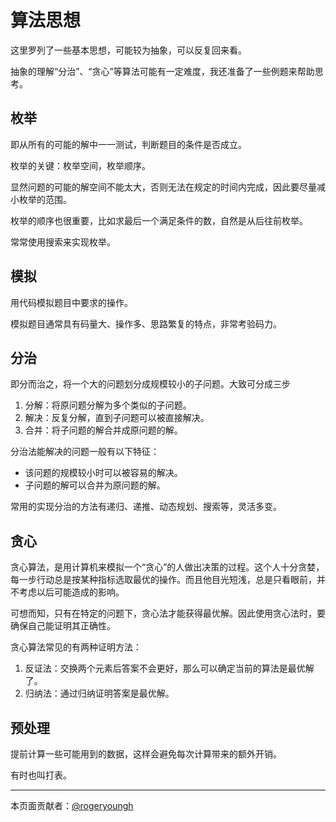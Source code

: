 # 算法思想

这里罗列了一些基本思想，可能较为抽象，可以反复回来看。

抽象的理解“分治”、“贪心”等算法可能有一定难度，我还准备了一些例题来帮助思考。

## 枚举

即从所有的可能的解中一一测试，判断题目的条件是否成立。

枚举的关键：枚举空间，枚举顺序。

显然问题的可能的解空间不能太大，否则无法在规定的时间内完成，因此要尽量减小枚举的范围。

枚举的顺序也很重要，比如求最后一个满足条件的数，自然是从后往前枚举。

常常使用搜索来实现枚举。

## 模拟

用代码模拟题目中要求的操作。

模拟题目通常具有码量大、操作多、思路繁复的特点，非常考验码力。

## 分治

即分而治之，将一个大的问题划分成规模较小的子问题。大致可分成三步

1. 分解：将原问题分解为多个类似的子问题。
2. 解决：反复分解，直到子问题可以被直接解决。
3. 合并：将子问题的解合并成原问题的解。

分治法能解决的问题一般有以下特征：

- 该问题的规模较小时可以被容易的解决。
- 子问题的解可以合并为原问题的解。

常用的实现分治的方法有递归、递推、动态规划、搜索等，灵活多变。

## 贪心

贪心算法，是用计算机来模拟一个“贪心”的人做出决策的过程。这个人十分贪婪，每一步行动总是按某种指标选取最优的操作。而且他目光短浅，总是只看眼前，并不考虑以后可能造成的影响。

可想而知，只有在特定的问题下，贪心法才能获得最优解。因此使用贪心法时，要确保自己能证明其正确性。

贪心算法常见的有两种证明方法：

1. 反证法：交换两个元素后答案不会更好，那么可以确定当前的算法是最优解了。
2. 归纳法：通过归纳证明答案是最优解。

## 预处理

提前计算一些可能用到的数据，这样会避免每次计算带来的额外开销。

有时也叫打表。

------

本页面贡献者：[@rogeryoungh](https://github.com/rogeryoungh)
